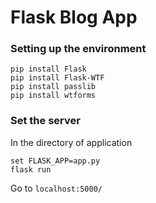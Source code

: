 # Flask Blog App

### Setting up the environment

```
pip install Flask
pip install Flask-WTF
pip install passlib
pip install wtforms
```

### Set the server

In the directory of application
```
set FLASK_APP=app.py
flask run
```

Go to `localhost:5000/`
